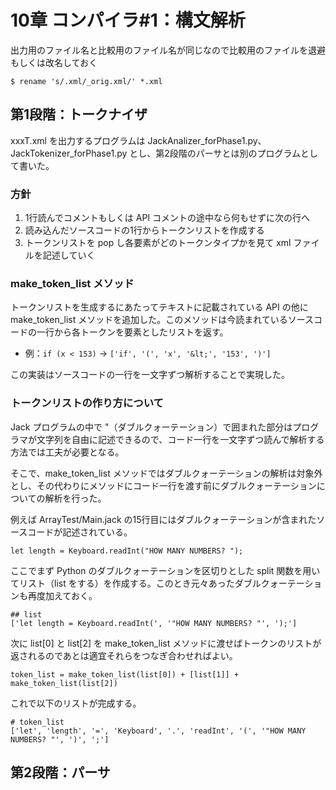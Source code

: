 # 10章 コンパイラ#1：構文解析

出力用のファイル名と比較用のファイル名が同じなので比較用のファイルを退避もしくは改名しておく

```
$ rename 's/.xml/_orig.xml/' *.xml
```

## 第1段階：トークナイザ

xxxT.xml を出力するプログラムは JackAnalizer_forPhase1.py、JackTokenizer_forPhase1.py とし、第2段階のパーサとは別のプログラムとして書いた。

### 方針

1. 1行読んでコメントもしくは API コメントの途中なら何もせずに次の行へ
2. 読み込んだソースコードの1行からトークンリストを作成する
3. トークンリストを pop し各要素がどのトークンタイプかを見て xml ファイルを記述していく

### make_token_list メソッド

トークンリストを生成するにあたってテキストに記載されている API の他に make_token_list メソッドを追加した。このメソッドは今読まれているソースコードの一行から各トークンを要素としたリストを返す。

  - 例：```if (x < 153)``` → ```['if', '(', 'x', '&lt;', '153', ')']```

この実装はソースコードの一行を一文字ずつ解析することで実現した。

### トークンリストの作り方について

Jack プログラムの中で "（ダブルクォーテーション）で囲まれた部分はプログラマが文字列を自由に記述できるので、コード一行を一文字ずつ読んで解析する方法では工夫が必要となる。

そこで、make_token_list メソッドではダブルクォーテーションの解析は対象外とし、その代わりにメソッドにコード一行を渡す前にダブルクォーテーションについての解析を行った。

例えば ArrayTest/Main.jack の15行目にはダブルクォーテーションが含まれたソースコードが記述されている。

```
let length = Keyboard.readInt("HOW MANY NUMBERS? ");
```

ここでまず Python のダブルクォーテーションを区切りとした split 関数を用いてリスト（list をする）を作成する。このとき元々あったダブルクォーテーションも再度加えておく。

```
## list
['let length = Keyboard.readInt(', '"HOW MANY NUMBERS? "', ');']
```

次に list[0] と list[2] を make_token_list メソッドに渡せばトークンのリストが返されるのであとは適宜それらをつなぎ合わせればよい。

```
token_list = make_token_list(list[0]) + [list[1]] + make_token_list(list[2])
```

これで以下のリストが完成する。

```
# token_list
['let', 'length', '=', 'Keyboard', '.', 'readInt', '(', '"HOW MANY NUMBERS? "', ')', ';']
```

## 第2段階：パーサ
